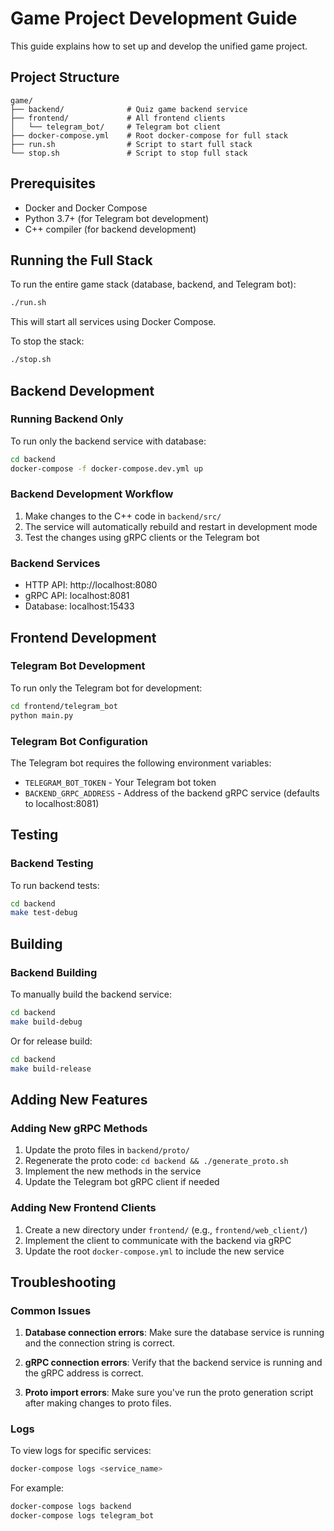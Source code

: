 # Game Project Development Guide

This guide explains how to set up and develop the unified game project.

## Project Structure

```
game/
├── backend/              # Quiz game backend service
├── frontend/             # All frontend clients
│   └── telegram_bot/     # Telegram bot client
├── docker-compose.yml    # Root docker-compose for full stack
├── run.sh                # Script to start full stack
└── stop.sh               # Script to stop full stack
```

## Prerequisites

- Docker and Docker Compose
- Python 3.7+ (for Telegram bot development)
- C++ compiler (for backend development)

## Running the Full Stack

To run the entire game stack (database, backend, and Telegram bot):

```bash
./run.sh
```

This will start all services using Docker Compose.

To stop the stack:

```bash
./stop.sh
```

## Backend Development

### Running Backend Only

To run only the backend service with database:

```bash
cd backend
docker-compose -f docker-compose.dev.yml up
```

### Backend Development Workflow

1. Make changes to the C++ code in `backend/src/`
2. The service will automatically rebuild and restart in development mode
3. Test the changes using gRPC clients or the Telegram bot

### Backend Services

- HTTP API: http://localhost:8080
- gRPC API: localhost:8081
- Database: localhost:15433

## Frontend Development

### Telegram Bot Development

To run only the Telegram bot for development:

```bash
cd frontend/telegram_bot
python main.py
```

### Telegram Bot Configuration

The Telegram bot requires the following environment variables:

- `TELEGRAM_BOT_TOKEN` - Your Telegram bot token
- `BACKEND_GRPC_ADDRESS` - Address of the backend gRPC service (defaults to localhost:8081)

## Testing

### Backend Testing

To run backend tests:

```bash
cd backend
make test-debug
```

## Building

### Backend Building

To manually build the backend service:

```bash
cd backend
make build-debug
```

Or for release build:

```bash
cd backend
make build-release
```

## Adding New Features

### Adding New gRPC Methods

1. Update the proto files in `backend/proto/`
2. Regenerate the proto code: `cd backend && ./generate_proto.sh`
3. Implement the new methods in the service
4. Update the Telegram bot gRPC client if needed

### Adding New Frontend Clients

1. Create a new directory under `frontend/` (e.g., `frontend/web_client/`)
2. Implement the client to communicate with the backend via gRPC
3. Update the root `docker-compose.yml` to include the new service

## Troubleshooting

### Common Issues

1. **Database connection errors**: Make sure the database service is running and the connection string is correct.

2. **gRPC connection errors**: Verify that the backend service is running and the gRPC address is correct.

3. **Proto import errors**: Make sure you've run the proto generation script after making changes to proto files.

### Logs

To view logs for specific services:

```bash
docker-compose logs <service_name>
```

For example:
```bash
docker-compose logs backend
docker-compose logs telegram_bot